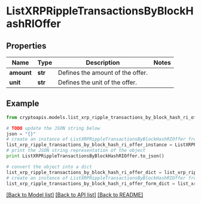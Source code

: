 # ListXRPRippleTransactionsByBlockHashRIOffer


## Properties
Name | Type | Description | Notes
------------ | ------------- | ------------- | -------------
**amount** | **str** | Defines the amount of the offer. | 
**unit** | **str** | Defines the unit of the offer. | 

## Example

```python
from cryptoapis.models.list_xrp_ripple_transactions_by_block_hash_ri_offer import ListXRPRippleTransactionsByBlockHashRIOffer

# TODO update the JSON string below
json = "{}"
# create an instance of ListXRPRippleTransactionsByBlockHashRIOffer from a JSON string
list_xrp_ripple_transactions_by_block_hash_ri_offer_instance = ListXRPRippleTransactionsByBlockHashRIOffer.from_json(json)
# print the JSON string representation of the object
print ListXRPRippleTransactionsByBlockHashRIOffer.to_json()

# convert the object into a dict
list_xrp_ripple_transactions_by_block_hash_ri_offer_dict = list_xrp_ripple_transactions_by_block_hash_ri_offer_instance.to_dict()
# create an instance of ListXRPRippleTransactionsByBlockHashRIOffer from a dict
list_xrp_ripple_transactions_by_block_hash_ri_offer_form_dict = list_xrp_ripple_transactions_by_block_hash_ri_offer.from_dict(list_xrp_ripple_transactions_by_block_hash_ri_offer_dict)
```
[[Back to Model list]](../README.md#documentation-for-models) [[Back to API list]](../README.md#documentation-for-api-endpoints) [[Back to README]](../README.md)


